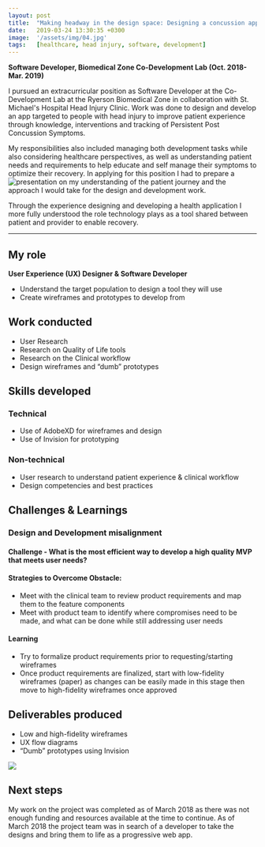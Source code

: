 ```yaml
---
layout: post
title:  "Making headway in the design space: Designing a concussion app" 
date:   2019-03-24 13:30:35 +0300
image:  '/assets/img/04.jpg'
tags:   [healthcare, head injury, software, development]
---
```

**Software Developer, Biomedical Zone Co-Development Lab (Oct. 2018- Mar. 2019)**

I pursued an extracurricular position as Software Developer at the Co-Development Lab at the Ryerson Biomedical Zone in collaboration with St. Michael's Hospital Head Injury Clinic. Work was done to design and develop an app targeted to people with head injury to improve patient experience through knowledge, interventions and tracking of Persistent Post Concussion Symptoms. 

My responsibilities also included managing both development tasks while also considering healthcare perspectives, as well as understanding patient needs and requirements to help educate and self manage their symptoms to optimize their recovery. In applying for this position I had to prepare a ![presentation](https://docs.google.com/presentation/d/1heiO06zauY695jnK_v84XTbzZLTUB-kVKwbQ3MiViV8/edit?usp=sharing) on my understanding of the patient journey and the approach I would take for the design and development work.

Through the experience designing and developing a health application I more fully understood the role technology plays as a tool shared between patient and provider to enable recovery. 

---

## My role
**User Experience (UX) Designer & Software Developer**
* Understand the target population to design a tool they will use
* Create wireframes and prototypes to develop from 

## Work conducted
* User Research
* Research on Quality of Life tools
* Research on the Clinical workflow 
* Design wireframes and “dumb” prototypes

## Skills developed

### Technical
* Use of AdobeXD for wireframes and design
* Use of Invision for prototyping

### Non-technical
* User research to understand patient experience & clinical workflow
* Design competencies and best practices

## Challenges & Learnings

### Design and Development misalignment
#### **Challenge** - What is the most efficient way to develop a high quality MVP that meets user needs?

#### Strategies to Overcome Obstacle:
* Meet with the clinical team to review product requirements and map them to the feature components
* Meet with product team to identify where compromises need to be made, and what can be done while still addressing user needs

#### **Learning**
* Try to formalize product requirements prior to requesting/starting wireframes
* Once product requirements are finalized, start with low-fidelity wireframes (paper) as changes can be easily made in this stage then move to high-fidelity wireframes once approved

## Deliverables produced
* Low and high-fidelity wireframes
* UX flow diagrams
* “Dumb” prototypes using Invision

![]({{site.baseurl}}/assets/img/12.jpg)

## Next steps
My work on the project was completed as of March 2018 as there was not enough funding and resources available at the time to continue. As of March 2018 the project team was in search of a developer to take the designs and bring them to life as a progressive web app.
